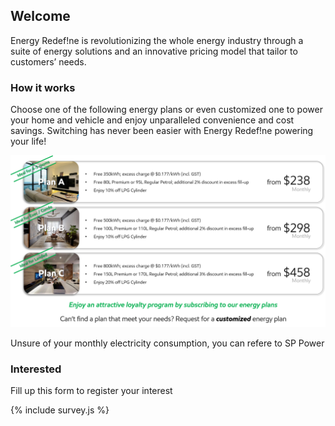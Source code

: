 ## Welcome

Energy Redef!ne is revolutionizing the whole energy industry through a suite of energy solutions and an innovative pricing model that tailor to customers’ needs. 

### How it works
Choose one of the following energy plans or even customized one to power your home and vehicle and enjoy unparalleled convenience and cost savings. Switching has never been easier with Energy Redef!ne powering your life! 

![Plan](plan.png)

Unsure of your monthly electricity consumption, you can refere to SP Power

### Interested

Fill up this form to register your interest

{% include survey.js %}
